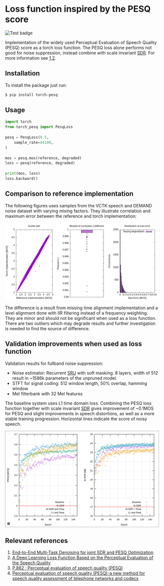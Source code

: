 # Loss function inspired by the PESQ score

![Test badge](https://github.com/audiolabs/torch-pesq/actions/workflows/test.yaml/badge.svg)

Implementation of the widely used Perceptual Evaluation of Speech Quality (PESQ) score as a torch loss function. The PESQ loss alone performs not good for noise suppression, instead combine with scale invariant [SDR](https://arxiv.org/abs/1811.02508). For more information see [1],[2].

## Installation

To install the package just run:
```bash
$ pip install torch-pesq
```

## Usage

```python
import torch
from torch_pesq import PesqLoss

pesq = PesqLoss(0.5,
    sample_rate=44100, 
)

mos = pesq.mos(reference, degraded)
loss = pesq(reference, degraded)

print(mos, loss)
loss.backward()
```

## Comparison to reference implementation

The following figures uses samples from the VCTK speech and DEMAND noise dataset with varying mixing factors. They illustrate correlation and maximum error between the reference and torch implementation:

![Correlation](figures/compare_reference.png)

The difference is a result from missing time alignment implementation and a level alignment done with IIR filtering instead of a frequency weighting. They are minor and should not be significant when used as a loss function. There are two outliers which may degrade results and further investigation is needed to find the source of difference.

## Validation improvements when used as loss function

Validation results for fullband noise suppression:
 - Noise estimator: Recurrent [SRU](https://github.com/asappresearch/sru) with soft masking. 8 layers, width of 512 result in ~1586k parameters of the unpruned model.
 - STFT for signal coding: 512 window length, 50% overlap, hamming window
 - Mel filterbank with 32 Mel features

The baseline system uses L1 time domain loss. Combining the PESQ loss function together with scale invariant [SDR](https://arxiv.org/abs/1811.02508) gives improvement of ~0.1MOS for PESQ and slight improvements in speech distortions, as well as a more stable training progression. Horizontal lines indicate the score of noisy speech.

![Validation comparison](validation.svg)

## Relevant references
1. [End-to-End Multi-Task Denoising for joint SDR and PESQ Optimization](https://arxiv.org/abs/1901.09146)
2. [A Deep Learning Loss Function Based on the Perceptual Evaluation of the Speech Quality](https://ieeexplore.ieee.org/document/8468124)
3. [P.862 : Perceptual evaluation of speech quality (PESQ)](https://www.itu.int/rec/T-REC-P.862)
4. [Perceptual evaluation of speech quality (PESQ)-a new method for speech quality assessment of telephone networks and codecs](https://ieeexplore.ieee.org/document/941023)

[1]: https://arxiv.org/abs/1901.09146
[2]: https://ieeexplore.ieee.org/document/8468124
[3]: https://www.itu.int/rec/T-REC-P.862
[4]: https://ieeexplore.ieee.org/document/941023

